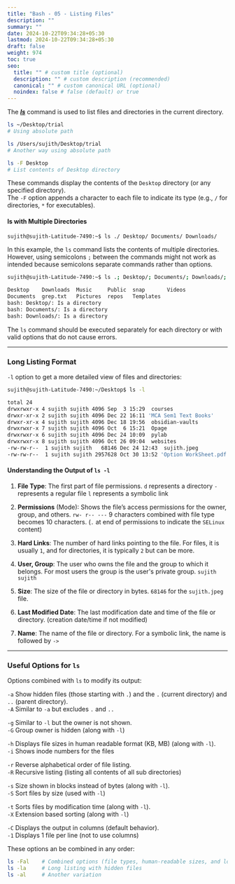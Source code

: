 ```yaml
---
title: "Bash - 05 - Listing Files"
description: ""
summary: ""
date: 2024-10-22T09:34:28+05:30
lastmod: 2024-10-22T09:34:28+05:30
draft: false
weight: 974
toc: true
seo:
  title: "" # custom title (optional)
  description: "" # custom description (recommended)
  canonical: "" # custom canonical URL (optional)
  noindex: false # false (default) or true
---
```




The **[*ls*](/personal-site/docs/bash-linux/command-docs/ls-list)** command is used to list files and directories in the current directory.

```bash {frame="none"}
ls ~/Desktop/trial
# Using absolute path

ls /Users/sujith/Desktop/trial
# Another way using absolute path

ls -F Desktop
# List contents of Desktop directory
```

These commands display the contents of the `Desktop` directory (or any specified directory).    
The `-F` option appends a character to each file to indicate its type (e.g., `/` for directories, `*` for executables).


#### **ls with Multiple Directories**

```bash {frame="none"}
sujith@sujith-Latitude-7490:~$ ls ./ Desktop/ Documents/ Downloads/
```

In this example, the `ls` command lists the contents of multiple directories.      However, using semicolons `;` between the commands might not work as intended because semicolons separate commands rather than options.

```bash {frame="none"}
sujith@sujith-Latitude-7490:~$ ls .; Desktop/; Documents/; Downloads/;

Desktop    Downloads  Music     Public  snap       Videos
Documents  grep.txt   Pictures  repos   Templates
bash: Desktop/: Is a directory
bash: Documents/: Is a directory
bash: Downloads/: Is a directory
```

The `ls` command should be executed separately for each directory or with valid options that do not cause errors.

---

### **Long Listing Format**

`-l` option to get a more detailed view of files and directories:

```bash {frame="none"}
sujith@sujith-Latitude-7490:~/Desktop$ ls -l
```

```bash {frame="none"}
total 24
drwxrwxr-x 4 sujith sujith 4096 Sep  3 15:29  courses
drwxr-xr-x 2 sujith sujith 4096 Dec 22 16:11 'MCA Sem1 Text Books'
drwxr-xr-x 4 sujith sujith 4096 Dec 18 19:56  obsidian-vaults
drwxrwxr-x 7 sujith sujith 4096 Oct  6 15:21  Opage
drwxrwxr-x 6 sujith sujith 4096 Dec 24 10:09  pylab
drwxrwxr-x 8 sujith sujith 4096 Oct 26 09:04  websites
-rw-rw-r--  1 sujith sujith   68146 Dec 24 12:43  sujith.jpeg
-rw-rw-r--  1 sujith sujith 2957628 Oct 30 13:52 'Option WorkSheet.pdf'
```

#### **Understanding the Output of `ls -l`**

1. **File Type**:  The first part of file permissions. 
    `d` represents a directory
    `-` represents a regular file
    `l` represents a symbolic link

2. **Permissions** (Mode): Shows the file’s access permissions for the owner, group, and others. `rw- r-- ---` 9 characters combined with file type becomes 10 characters.  (`.` at end of permissions to indicate the `SELinux` content)

3. **Hard Links**: The number of hard links pointing to the file. For files, it is usually `1`, and for directories, it is typically `2` but can be more.

4. **User, Group**: The user who owns the file and the group to which it belongs. For most users the group is the user's private group.  `sujith sujith`
 
5. **Size**: The size of the file or directory in bytes. `68146` for the `sujith.jpeg` file.

6. **Last Modified Date**: The last modification date and time of the file or directory. (creation date/time if not modified)

7. **Name**: The name of the file or directory. For a symbolic link, the name is followed by `->` 


---

### **Useful Options for `ls`**

Options combined with `ls` to modify its output:

`-a` Show hidden files (those starting with `.`) and the `.` (current directory) and `..` (parent directory).     
`-A` Similar to `-a` but excludes `.` and `..`

`-g` Similar to `-l` but the owner is not shown.     
`-G` Group owner is hidden (along with `-l`)

`-h` Displays file sizes in human readable format (KB, MB) (along with `-l`).    
`-i` Shows inode numbers for the files

`-r` Reverse alphabetical order of file listing.    
`-R` Recursive listing (listing all contents of all sub directories)

`-s` Size shown in blocks instead of bytes (along with `-l`).    
`-S` Sort files by size (used with `-l`)

`-t` Sorts files by modification time (along with `-l`).    
`-X` Extension based sorting (along with `-l`)

`-C` Displays the output in columns (default behavior).    
`-1` Displays 1 file per line (not to use columns)


These options an be combined in any order:

```bash {frame="none"}
ls -Fal    # Combined options (file types, human-readable sizes, and long listing)
ls -la     # Long listing with hidden files
ls -al     # Another variation
```
